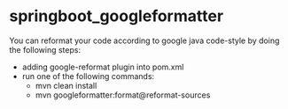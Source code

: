 # springboot_googleformatter

You can reformat your code according to google java code-style by doing the following steps:
- adding google-reformat plugin into pom.xml
- run one of the following commands:
  - mvn clean install
  - mvn googleformatter:format@reformat-sources
